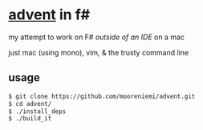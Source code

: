 # [advent](http://adventofcode.com/) in f#

my attempt to work on F# _outside of an IDE_ on a mac

just mac (using mono), vim, & the trusty command line

## usage

```bash
$ git clone https://github.com/mooreniemi/advent.git
$ cd advent/
$ ./install_deps
$ ./build_it
```
